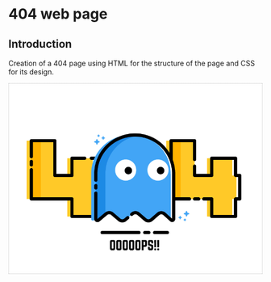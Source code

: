 # 404 web page

## Introduction

Creation of a 404 page using HTML for the structure of the page and CSS for its design.


![alt text](404.gif)
